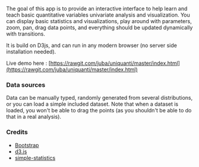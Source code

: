 
The goal of this app is to provide an interactive interface to help learn and
teach basic quantitative variables univariate analysis and visualization. You
can display basic statistics and visualizations, play around with parameters,
zoom, pan, drag data points, and everything should be updated dynamically with
transitions.

It is build on D3js, and can run in any modern browser (no server side
installation needed).

Live demo here : [https://rawgit.com/juba/uniquanti/master/index.html](https://rawgit.com/juba/uniquanti/master/index.html)

### Data sources

Data can be manually typed, randomly generated from several distributions, or
you can load a simple included dataset. Note that when a dataset is loaded,
you won't be able to drag the points (as you shouldn't be able to do that in a
real analysis).



### Credits

- [Bootstrap](https://getbootstrap.com/)
- [d3.js](https://d3js.org)
- [simple-statistics](https://github.com/simple-statistics/simple-statistics)
